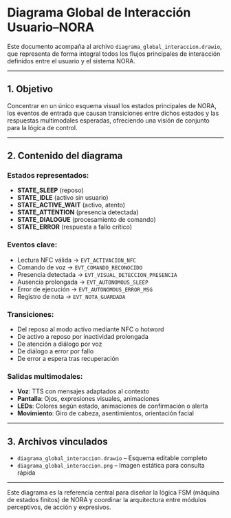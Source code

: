 # Diagrama Global de Interacción Usuario–NORA

Este documento acompaña al archivo `diagrama_global_interaccion.drawio`, que representa de forma integral todos los flujos principales de interacción definidos entre el usuario y el sistema NORA.

---

## 1. Objetivo

Concentrar en un único esquema visual los estados principales de NORA, los eventos de entrada que causan transiciones entre dichos estados y las respuestas multimodales esperadas, ofreciendo una visión de conjunto para la lógica de control.

---

## 2. Contenido del diagrama

### Estados representados:

* **STATE\_SLEEP** (reposo)
* **STATE\_IDLE** (activo sin usuario)
* **STATE\_ACTIVE\_WAIT** (activo, atento)
* **STATE\_ATTENTION** (presencia detectada)
* **STATE\_DIALOGUE** (procesamiento de comando)
* **STATE\_ERROR** (respuesta a fallo crítico)

### Eventos clave:

* Lectura NFC válida → `EVT_ACTIVACION_NFC`
* Comando de voz → `EVT_COMANDO_RECONOCIDO`
* Presencia detectada → `EVT_VISUAL_DETECCION_PRESENCIA`
* Ausencia prolongada → `EVT_AUTONOMOUS_SLEEP`
* Error de ejecución → `EVT_AUTONOMOUS_ERROR_MSG`
* Registro de nota → `EVT_NOTA_GUARDADA`

### Transiciones:

* Del reposo al modo activo mediante NFC o hotword
* De activo a reposo por inactividad prolongada
* De atención a diálogo por voz
* De diálogo a error por fallo
* De error a espera tras recuperación

### Salidas multimodales:

* **Voz**: TTS con mensajes adaptados al contexto
* **Pantalla**: Ojos, expresiones visuales, animaciones
* **LEDs**: Colores según estado, animaciones de confirmación o alerta
* **Movimiento**: Giro de cabeza, asentimientos, orientación facial

---

## 3. Archivos vinculados

* `diagrama_global_interaccion.drawio` – Esquema editable completo
* `diagrama_global_interaccion.png` – Imagen estática para consulta rápida

---

Este diagrama es la referencia central para diseñar la lógica FSM (máquina de estados finitos) de NORA y coordinar la arquitectura entre módulos perceptivos, de acción y expresivos.
